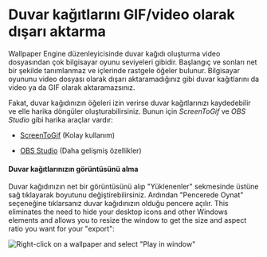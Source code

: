# Duvar kağıtlarını GIF/video olarak dışarı aktarma

Wallpaper Engine düzenleyicisinde duvar kağıdı oluşturma video dosyasından çok bilgisayar oyunu seviyeleri gibidir. Başlangıç ve sonları net bir şekilde tanımlanmaz ve içlerinde rastgele öğeler bulunur. Bilgisayar oyununu video dosyası olarak dışarı aktaramadığınız gibi duvar kağıtlarını da video ya da GIF olarak aktaramazsınız.

Fakat, duvar kağıdınızın öğeleri izin verirse duvar kağıtlarınızı kaydedebilir ve elle harika döngüler oluşturabilirsiniz. Bunun için *ScreenToGif* ve *OBS Studio* gibi harika araçlar vardır:

* [ScreenToGif](https://www.screentogif.com/) (Kolay kullanım)

* [OBS Studio](https://obsproject.com/) (Daha gelişmiş özellikler)

#### Duvar kağıtlarınızın görüntüsünü alma

Duvar kağıdınızın net bir görüntüsünü alıp "Yüklenenler" sekmesinde üstüne sağ tıklayarak boyutunu değiştirebilirsiniz. Ardından "Pencerede Oynat" seçeneğine tıklarsanız duvar kağıdınızın olduğu pencere açılır. This eliminates the need to hide your desktop icons and other Windows elements and allows you to resize the window to get the size and aspect ratio you want for your "export":

![Right-click on a wallpaper and select "Play in window"](./playinwindow.gif)